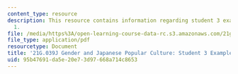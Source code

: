 ```yaml
---
content_type: resource
description: This resource contains information regarding student 3 example essay
  1.
file: /media/https%3A/open-learning-course-data-rc.s3.amazonaws.com/21g-039j-gender-and-japanese-popular-culture-fall-2015/95b47691da5e20e73d97668a714c8653_MIT21G_039JF15_Culture.pdf
file_type: application/pdf
resourcetype: Document
title: '21G.039J Gender and Japanese Popular Culture: Student 3 Example Essay 1'
uid: 95b47691-da5e-20e7-3d97-668a714c8653
---
```

